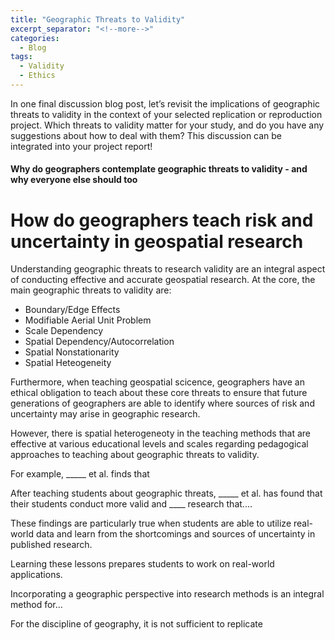```yaml
---
title: "Geographic Threats to Validity"
excerpt_separator: "<!--more-->"
categories:
  - Blog
tags:
  - Validity
  - Ethics
---
```

In one final discussion blog post, let’s revisit the implications of geographic threats to validity in the context of your selected replication or reproduction project. Which threats to validity matter for your study, and do you have any suggestions about how to deal with them? This discussion can be integrated into your project report!

#### Why do geographers contemplate geographic threats to validity - and why everyone else should too

# How do geographers teach risk and uncertainty in geospatial research

Understanding geographic threats to research validity are an integral aspect of conducting effective and accurate geospatial research. At the core, the main geographic threats to validity are:

- Boundary/Edge Effects
- Modifiable Aerial Unit Problem
- Scale Dependency
- Spatial Dependency/Autocorrelation
- Spatial Nonstationarity
- Spatial Heteogeneity

Furthermore, when teaching geospatial scicence, geographers have an ethical obligation to teach about these core threats to ensure that future generations of geographers are able to identify where sources of risk and uncertainty may arise in geographic research.

However, there is spatial heterogeneoty in the teaching methods that are effective at various educational levels and scales regarding pedagogical approaches to teaching about geographic threats to validity.

For example, _____ et al. finds that

After teaching students about geographic threats, _____ et al. has found that their students conduct more valid and ____ research that....

These findings are particularly true when students are able to utilize real- world data and learn from the shortcomings and sources of uncertainty in published research.

Learning these lessons prepares students to work on real-world applications.

Incorporating a geographic perspective into research methods is an integral method for...

For the discipline of geography, it is not sufficient to replicate
